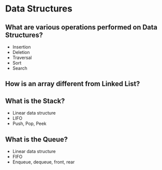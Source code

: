 # Data Structures

## What are various operations performed on Data Structures?
* Insertion
* Deletion
* Traversal
* Sort
* Search

## How is an array different from Linked List?


## What is the Stack?
* Linear data structure
* LIFO
* Push, Pop, Peek

## What is the Queue?
* Linear data structure
* FIFO
* Enqueue, dequeue, front, rear